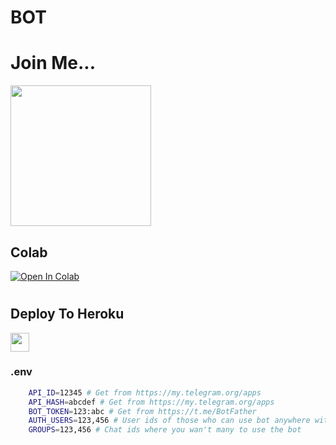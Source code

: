 # BOT
# Join Me... 
<a href="https://t.me/TIGER0054">
     <img height="225px" src="https://telegra.ph/file/3b6ddd8f2f12ca4728d7e.jpg">
  </a>

## Colab
[![Open In Colab](https://colab.research.google.com/assets/colab-badge.svg)](https://github.com/Dke76/txt-to-vdo)

#
#
## Deploy To Heroku

<a href="https://heroku.com/deploy?template=https://github.com/viratvijay143/tigerchenal">
     <img height="30px" src="https://img.shields.io/badge/Deploy%20To%20Heroku-blueviolet?style=for-the-badge&logo=heroku">
  </a>

### .env
```sh
    API_ID=12345 # Get from https://my.telegram.org/apps
    API_HASH=abcdef # Get from https://my.telegram.org/apps
    BOT_TOKEN=123:abc # Get from https://t.me/BotFather
    AUTH_USERS=123,456 # User ids of those who can use bot anywhere without limit
    GROUPS=123,456 # Chat ids where you wan't many to use the bot
